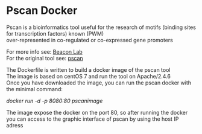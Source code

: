 # Pscan Docker

Pscan is a bioinformatics tool useful for the research of motifs (binding sites for transcription factors) known (PWM)   
over-represented in co-regulated or co-expressed gene promoters   

For more info see: [Beacon Lab](http://159.149.160.56/beacon/)    
For the original tool see: [pscan](http://159.149.160.88/pscan/)    

The Dockerfile is written to build a docker image of the pscan tool    
The image is based on centOS 7 and run the tool on Apache/2.4.6    
Once you have downloaded the image, you can run the pscan docker with the minimal command:

*docker run -d -p 8080:80 pscanimage*

The image expose the docker on the port 80, so after running the docker you can access to the graphic interface of pscan by using the host
IP adress
